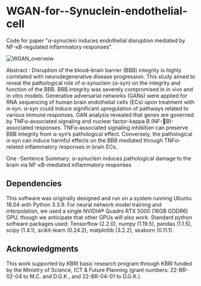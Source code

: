 # WGAN-for--Synuclein-endothelial-cell
Code for paper "α-synuclein induces endothelial disruption mediated by NF-κB-regulated inflammatory responses".

<!--Please read our preprint at the following link:""-->
![WGAN_overveiw](https://user-images.githubusercontent.com/57948381/194007259-31720723-3108-4624-9a94-2b861db24a2a.PNG)

Abstract : Disruption of the blood–brain barrier (BBB) integrity is highly correlated with neurodegenerative disease progression. This study aimed to reveal the pathological role of α-synuclein (α-syn) on the integrity and function of the BBB. BBB integrity was severely compromised in in vivo and in vitro models. Generative adversarial networks (GANs) were applied for RNA sequencing of human brain endothelial cells (ECs) upon treatment with α-syn. α-syn could induce significant upregulation of pathways related to various immune responses. GAN analysis revealed that genes are governed by TNFα-associated signaling and nuclear factor-kappa B (NF-B)-associated responses. TNFα-associated signaling inhibition can preserve BBB integrity from α-syn’s pathological effect. Conversely, the pathological α-syn can induce harmful effects on the BBB mediated through TNFα-related inflammatory responses in brain ECs.

One -Sentence Summary: α-synuclein induces pathological damage to the brain via NF-κB-mediated inflammatory responses

## Dependencies 

This software was originally designed and run on a system running Ubuntu 18.04 with Python 3.3.9. For neural network model training and interpolation, we used a single NVIDIA® Quadro RTX 5000 (16GB GDDR6) GPU, though we anticipate that other GPUs will also work. Standard python software packages used: Tensorflow (2.2.0), numpy (1.19.5), pandas (1.1.5), scipy (1.4.1), scikit-learn (0.24.2), matplotlib (3.2.2), seaborn (0.11.1). 

## Acknowledgments  

This work supported by KBRI basic research program through KBRI funded by the Ministry of Science, ICT & Future Planning (grant numbers: 22-BR-02-04 to M.C. and D.G.K., and 22-BR-04-01 to D.G.K.).
